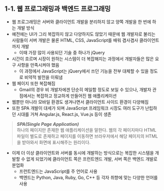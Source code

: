 ## 1-1. 웹 프로그래밍과 백엔드 프로그래밍

- 웹 프로그래밍은 서버와 클라이언트 개발을 분리하지 않고 양쪽 개발을 한 번에 하는 개발 방식
- 예전에는 UI가 그리 복잡하지 않고 다양하지도 않았기 때문에 웹 개발자로 불리는 사람들이 서버 개발은 물론 HTML, CSS, JavaScript를 배워 겸사겸사 클라이언트까지 개발
    - 이때 가장 많이 사용되던 기술 중 하나가 jQuery
- 시간이 흐르며 시장이 원하는 시스템이 더 복잡해지는 과정에서 개발자들은 많은 요구 사항을 만족시켜야 했음
    - 이 과정에서 JavaScript는 jQuery에서 쓰던 기능을 전부 대체할 수 있을 정도로 비약적 발전을 이뤄냄
- 웹 페이지 또한 복잡해짐
    - Gmail의 경우 비 개발자에겐 단순히 메일함 정도로 보일 수 있으나, 개발자 관점에서는 복잡하고 정교하게 만들어진 웹 애플리케이션
- 웹뿐만 아니라 모바일 환경도 생겨나면서 클라이언트 사이드 환경이 다양해짐
- 또한 SPA 개발이 대세가 되며 JavaScript 프레임워크 시장도 여러 도구가 난립하던 시대를 거쳐 Angular.js, React.js, Vue.js 등이 생존
> ***SPA(Single Page Application)***  
하나의 페이지만 존재한 웹 애플리케이션을 말한다. 웹의 각 페이지마다 HTML 파일이 별도로 존재하고 페이지를 이동하면 브라우저에서 해당 페이지의 HTML을 받아와서 화면에 표시해주는 원리이다.
- 이제 더 이상 클라이언트와 서버를 동시에 개발하는 방식으로는 복잡한 시스템을 개발할 수 없게 되었기에 클라이언트 쪽은 프런트엔드 개발, 서버 쪽은 백엔드 개발로 분업화
    - 프런트엔드는 JavaScript를 주 언어로 사용
    - 백엔드는 Python, Java, Ruby, Go, C++ 등 각자 취향에 맞는 다양한 언어를 사용